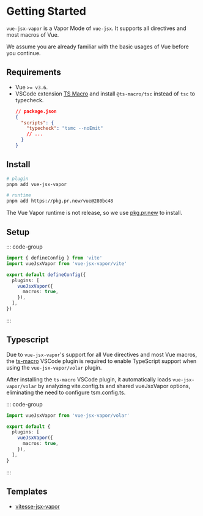 # Getting Started

`vue-jsx-vapor` is a Vapor Mode of `vue-jsx`. It supports all directives and most macros of Vue.

We assume you are already familiar with the basic usages of Vue before you continue.

## Requirements

- Vue `>= v3.6`.
- VSCode extension [TS Macro](https://marketplace.visualstudio.com/items?itemName=zhiyuanzmj.vscode-ts-macro) and install `@ts-macro/tsc` instead of `tsc` to typecheck.
  ```json
  // package.json
  {
    "scripts": {
      "typecheck": "tsmc --noEmit"
      // ...
    }
  }
  ```

## Install

```bash [pnpm]
# plugin
pnpm add vue-jsx-vapor

# runtime
pnpm add https://pkg.pr.new/vue@280bc48
```

The Vue Vapor runtime is not release, so we use [pkg.pr.new](https://github.com/stackblitz-labs/pkg.pr.new) to install.

## Setup

::: code-group

```ts [vite.config.ts]
import { defineConfig } from 'vite'
import vueJsxVapor from 'vue-jsx-vapor/vite'

export default defineConfig({
  plugins: [
    vueJsxVapor({
      macros: true,
    }),
  ],
})
```

:::

## Typescript

Due to `vue-jsx-vapor`'s support for all Vue directives and most Vue macros, the [ts-macro](https://github.com/ts-macro/ts-macro) VSCode plugin is required to enable TypeScript support when using the `vue-jsx-vapor/volar` plugin.

After installing the `ts-macro` VSCode plugin, it automatically loads `vue-jsx-vapor/volar` by analyzing vite.config.ts and shared vueJsxVapor options, eliminating the need to configure tsm.config.ts.

::: code-group

```ts [tsm.config.ts]
import vueJsxVapor from 'vue-jsx-vapor/volar'

export default {
  plugins: [
    vueJsxVapor({
      macros: true,
    }),
  ],
}
```

:::

## Templates

- [vitesse-jsx-vapor](https://github.com/zhiyuanzmj/vitesse-jsx-vapor)
